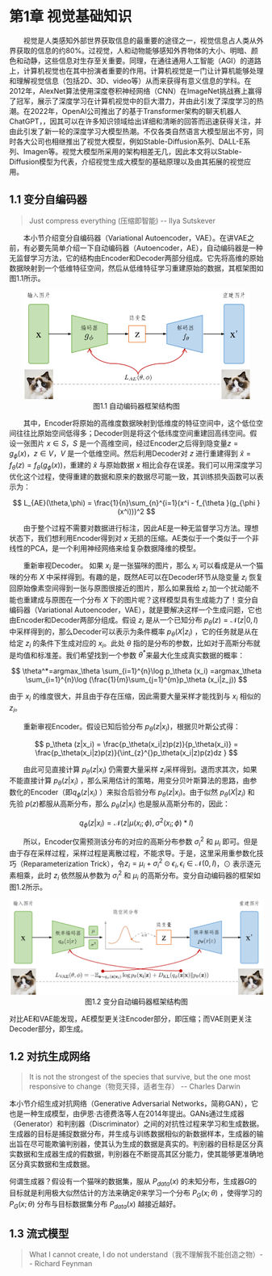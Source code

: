 # 第1章 视觉基础知识

&emsp;&emsp;视觉是人类感知外部世界获取信息的最重要的途径之一，视觉信息占人类从外界获取的信息的约80%。过视觉，人和动物能够感知外界物体的大小、明暗、颜色和动静，这些信息对生存至关重要。同理，在通往通用人工智能（AGI）的道路上，计算机视觉也在其中扮演者重要的作用。计算机视觉是一门让计算机能够处理和理解视觉信息（包括2D、3D、video等）从而来获得有意义信息的学科。在2012年，AlexNet算法使用深度卷积神经网络（CNN）在ImageNet挑战赛上赢得了冠军，展示了深度学习在计算机视觉中的巨大潜力，并由此引发了深度学习的热潮。在2022年，OpenAI公司推出了的基于Transformer架构的聊天机器人ChatGPT，，因其可以在许多知识领域给出详细和清晰的回答而迅速获得关注，并由此引发了新一轮的深度学习大模型热潮。不仅各类自然语言大模型层出不穷，同时各大公司也相继推出了视觉大模型，例如Stable-Diffusion系列、DALL-E系列、Imagen等。视觉大模型所采用的架构相差无几，因此本文将以Stable-Diffusion模型为代表，介绍视觉生成大模型的基础原理以及由其拓展的视觉应用。

## 1.1 变分自编码器

> Just compress everything (压缩即智能) -- Ilya Sutskever

&emsp;&emsp;本小节介绍变分自编码器（Variational Autoencoder，VAE）。在讲VAE之前，有必要先简单介绍一下自动编码器（Autoencoder，AE），自动编码器是一种无监督学习方法，它的结构由Encoder和Decoder两部分组成。它先将高维的原始数据映射到一个低维特征空间，然后从低维特征学习重建原始的数据，其框架图如图1.1所示。

<div align=center>
<img width="450" src="./img/AE_framework.png"/>
</div>
<div align=center>图1.1 自动编码器框架结构图</div>

&emsp;&emsp;其中，Encoder将原始的高维度数据映射到低维度的特征空间中，这个低位空间往往比原始空间低得多；Decoder则是将这个低纬度空间重建回高纬空间。假设一张图片 $x\in S$，$S$ 是一个高维空间，经过Encoder之后得到隐变量$z=g_{\phi }(x)，z\in V$，$V$ 是一个低维空间。然后利用Decoder对 $z$ 进行重建得到 $\hat{x} =f_{\theta }(z)=f_{\theta }(g_{\phi }(x))$，重建的 $\hat{x}$ 与原始数据 $x$ 相比会存在误差。我们可以用深度学习优化这个过程，使得重建的数据和原来的数据尽可能一致，其训练损失函数可以表示为：

$$
L_{AE}(\theta,\phi) = \frac{1}{n}\sum_{n}^{i=1}(x^i - f_{\theta }(g_{\phi }(x^i)))^2
$$

&emsp;&emsp;由于整个过程不需要对数据进行标注，因此AE是一种无监督学习方法。理想状态下，我们想利用Encoder得到对 $x$ 无损的压缩。AE类似于一个类似于一个非线性的PCA，是一个利用神经网络来给复杂数据降维的模型。

&emsp;&emsp;重新审视Decoder。 如果 $x_i$ 是一张猫咪的图片，那么 $x_i$ 可以看成是从一个猫咪的分布 $X$ 中采样得到。有趣的是，既然AE可以在Decoder环节从隐变量 $z_i$ 恢复回原始像素空间得到一张与原图很接近的图片，那么如果我给 $z_i$ 加一个扰动能不能也重建成与原图在一个分布 $X$ 下的图片呢？这样模型具有生成能力了！变分自编码器（Variational Autoencoder，VAE），就是要解决这样一个生成问题，它也由Encoder和Decoder两部分组成。假设 $z_i$ 是从一个已知分布 $p_\theta(z)=\mathcal{N} (z|0,I)$ 中采样得到的，那么Decoder可以表示为条件概率 $p_\theta(X|z_i)$ ，它的任务就是从在给定 $z_i$ 的条件下生成对应的 $x_i$。此处 $\theta$ 指的是分布的参数，比如对于高斯分布就是均值和标准差。我们希望找到一个参数 $\theta^*$来最大化生成真实数据的概率：

$$
\theta^*=argmax_\theta \sum_{i=1}^{n}\log p_\theta (x_i)
=argmax_\theta \sum_{i=1}^{n}\log (\frac{1}{m}\sum_{j=1}^{m}p_\theta (x_i|z_j))
$$

由于 $x_i$ 的维度很大，并且由于存在压缩，因此需要大量采样才能找到与 $x_i$ 相似的 $z_i$。

&emsp;&emsp;重新审视Encoder。假设已知后验分布 $p_\theta (z|x_i)$，根据贝叶斯公式得：

$$
p_\theta (z|x_i) = \frac{p_\theta(x_i|z)p(z)}{p_\theta(x_i)} = \frac{p_\theta(x_i|z)p(z)}{\int_{z}^{}p_\theta(x_i|z)p(z)dz }
$$

&emsp;&emsp;由此可见直接计算 $p_\theta (z|x_i)$ 仍需要大量采样 $z_i$采样得到。退而求其次，如果不能直接计算 $p_\theta (z|x_i)$ ，那么采用估计的策略，用变分贝叶斯算法的思路，由参数化的Encoder（即$q_\phi (z|x_i)$ ）来拟合后验分布 $p_\theta (z|x_i)$。由于似然 $p_\theta(X|z_i)$ 和 先验 $p(z)$都服从高斯分布，那么 $p_\theta (z|x_i)$ 也是服从高斯分布的，因此：

$$
q_\phi(z|x_i) = \mathcal{N}(z|\mu(x_i;\phi),\sigma ^2(x_i;\phi)*I )
$$

&emsp;&emsp;所以，Encoder仅需预测该分布的对应的高斯分布参数 $\sigma^2_i$ 和 $\mu_i$ 即可。但是由于存在采样过程，采样过程是离散过程，不能求导。于是，这里采用重参数化技巧（Reparameterization Trick），令$z_i=\mu_i+\sigma^2_i\odot \epsilon_i,\epsilon_i \in \mathcal{N}(0,I)$，$\odot$ 表示逐元素相乘，此时 $z_i$ 依然服从参数为 $\sigma^2_i$ 和 $\mu_i$ 的高斯分布。变分自动编码器的框架如图1.2所示。

<div align=center>
<img width="550" src="./img/VAE_framework.png"/>
</div>
<div align=center>图1.2 变分自动编码器框架结构图</div>

对比AE和VAE能发现，AE模型更关注Encoder部分，即压缩；而VAE则更关注Decoder部分，即生成。

## 1.2 对抗生成网络

> It is not the strongest of the species that survive, but the one most responsive to change（物竞天择，适者生存） -- Charles Darwin

本小节介绍生成对抗网络（Generative Adversarial Networks，简称GAN），它也是一种生成模型，由伊恩·古德费洛等人在2014年提出。GANs通过生成器（Generator）和判别器（Discriminator）之间的对抗性过程来学习和生成数据。生成器的目标是捕捉数据分布，并生成与训练数据相似的新数据样本，生成器的输出旨在尽可能欺骗判别器，使其认为生成的数据是真实的。判别器的目标是区分真实数据和生成器生成的假数据，判别器在不断提高其区分能力，使其能够更准确地区分真实数据和生成数据。

何谓生成器？假设有一个猫咪的数据集，服从 $P_{data}(x)$ 的未知分布，生成器$G$的目标就是利用极大似然估计的方法来确定$\theta$来学习一个分布 $P_{G}(x;\theta )$ ，使得学习的 $P_{G}(x;\theta )$ 分布与目标数据集分布 $P_{data}(x)$ 越接近越好。

## 1.3 流式模型

> What I cannot create, I do not understand（我不理解我不能创造之物）-- Richard Feynman
